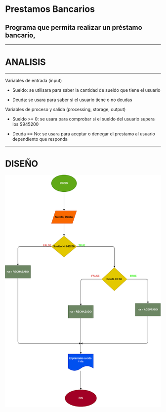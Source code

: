 # Prestamos Bancarios
## Programa que permita realizar un préstamo bancario,

---

# ANALISIS

---

Variables de entrada (input)

- Sueldo: se utilisara para saber la cantidad de sueldo que tiene el usuario

- Deuda: se usara para saber si el usuario tiene o no deudas

Variables de proceso y salida (processing, storage, output)

- Sueldo >= 0: se usara para comprobar si el sueldo del usuario supera los $945200

- Deuda == No: se usara para aceptar o denegar el prestamo al usuario dependiento que responda

---

# DISEÑO

![Diagrama de Flujo](Diagrama.png)



